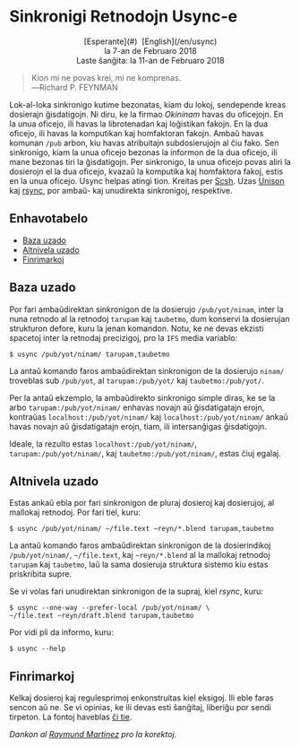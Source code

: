 Sinkronigi Retnodojn Usync-e
============================

<center>[Esperante](#)  [English](/en/usync)</center>
<center>la 7-an de Februaro 2018</center>
<center>Laste ŝanĝita: la 11-an de Februaro 2018</center>

>Kion mi ne povas krei, mi ne komprenas.<br>
>―Richard P. FEYNMAN

Lok-al-loka sinkronigo kutime bezonatas, kiam du lokoj, sendepende kreas dosierajn ĝisdatigojn. Ni
diru, ke la firmao _Okininam_ havas du oficejojn. En la unua oficejo, ili havas la librotenadan kaj
loĝistikan fakojn. En la dua oficejo, ili havas la komputikan kaj homfaktoran fakojn. Ambaŭ havas
komunan `/pub` arbon, kiu havas atribuitajn subdosierujojn al ĉiu fako. Sen sinkronigo, kiam la unua
oficejo bezonas la informon de la dua oficejo, ili mane bezonas tiri la ĝisdatigojn. Per sinkronigo,
la unua oficejo povas aliri la dosierojn el la dua oficejo, kvazaŭ la komputika kaj homfaktora
fakoj, estis en la unua oficejo. Usync helpas atingi tion. Kreitas per
[Scsh](https://www.scsh.net). Uzas [Unison](http://www.cis.upenn.edu/~bcpierce/unison/) kaj
[rsync](http://rsync.samba.org/), por ambaŭ- kaj unudirekta sinkronigoj, respektive.


Enhavotabelo
------------

- [Baza uzado](#bazuzado)
- [Altnivela uzado](#altniveluzado)
- [Finrimarkoj](#finrimarkoj)


<a name="bazuzado"></a>Baza uzado
---------------------------------

Por fari ambaŭdirektan sinkronigon de la dosierujo `/pub/yot/ninam`, inter la nuna retnodo al la
retnodoj `tarupam` kaj `taubetmo`, dum konservi la dosierujan strukturon defore, kuru la jenan
komandon. Notu, ke ne devas ekzisti spacetoj inter la retnodaj precizigoj, pro la `IFS` media
variablo:

    $ usync /pub/yot/ninam/ tarupam,taubetmo

La antaŭ komando faros ambaŭdirektan sinkronigon de la dosierujo `ninam/` troveblas sub `/pub/yot`,
al `tarupam:/pub/yot/` kaj `taubetmo:/pub/yot/`.

Per la antaŭ ekzemplo, la ambaŭdirekto sinkronigo simple diras, ke se la arbo
`tarupam:/pub/yot/ninam/` enhavas novajn aŭ ĝisdatigatajn erojn, kontraŭas
`localhost:/pub/yot/ninam/` kaj `localhost:/pub/yot/ninam/` ankaŭ havas novajn aŭ ĝisdatigatajn
erojn, tiam, ili intersanĝigas ĝisdatigojn.

Ideale, la rezulto estas `localhost:/pub/yot/ninam/`, `tarupam:/pub/yot/ninam/`, kaj
`taubetmo:/pub/yot/ninam/`, estas ĉiuj egalaj.


<a name="altniveluzado"></a>Altnivela uzado
-------------------------------------------

Estas ankaŭ ebla por fari sinkronigon de pluraj dosieroj kaj dosierujoj, al mallokaj retnodoj. Por
fari tiel, kuru:

    $ usync /pub/yot/ninam/ ~/file.text ~reyn/*.blend tarupam,taubetmo

La antaŭ komando faros ambaŭdirektan sinkronigon de la dosierindikoj `/pub/yot/ninam/`,
`~/file.text`, kaj `~reyn/*.blend` al la mallokaj retnodoj `tarupam` kaj `taubetmo`, laŭ la sama
dosieruja struktura sistemo kiu estas priskribita supre.

Se vi volas fari unudirektan sinkronigon de la supraj, kiel _rsync_, kuru:

    $ usync --one-way --prefer-local /pub/yot/ninam/ \
    ~/file.text ~reyn/draft.blend tarupam,taubetmo


Por vidi pli da informo, kuru:

    $ usync --help


<a name="finrimarkoj"></a>Finrimarkoj
-------------------------------------

Kelkaj dosieroj kaj regulesprimoj enkonstruitas kiel eksigoj. Ili eble faras sencon aŭ ne. Se
vi opinias, ke ili devas esti ŝanĝitaj, liberiĝu por sendi tirpeton. La fontoj haveblas
[ĉi tie](https://github.com/ebzzry/usync).

_Dankon al [Raymund Martinez](https://github.com/zhaqenl) pro la korektoj._
